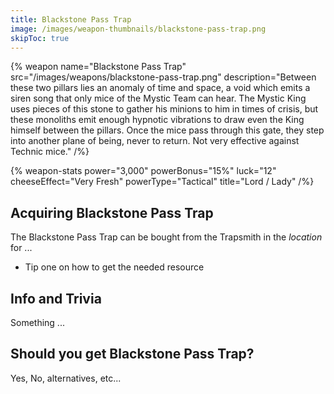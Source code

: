 ```yaml
---
title: Blackstone Pass Trap
image: /images/weapon-thumbnails/blackstone-pass-trap.png
skipToc: true
---
```


{% weapon
 name="Blackstone Pass Trap"
 src="/images/weapons/blackstone-pass-trap.png"
 description="Between these two pillars lies an anomaly of time and space, a void which emits a siren song that only mice of the Mystic Team can hear. The Mystic King uses pieces of this stone to gather his minions to him in times of crisis, but these monoliths emit enough hypnotic vibrations to draw even the King himself between the pillars. Once the mice pass through this gate, they step into another plane of being, never to return. Not very effective against Technic mice."
/%}

{% weapon-stats
 power="3,000"
 powerBonus="15%"
 luck="12"
 cheeseEffect="Very Fresh"
 powerType="Tactical"
 title="Lord / Lady"
/%}

## Acquiring Blackstone Pass Trap

The Blackstone Pass Trap can be bought from the Trapsmith in the *location* for ...

- Tip one on how to get the needed resource

## Info and Trivia

Something ...

## Should you get Blackstone Pass Trap?

Yes, No, alternatives, etc...
